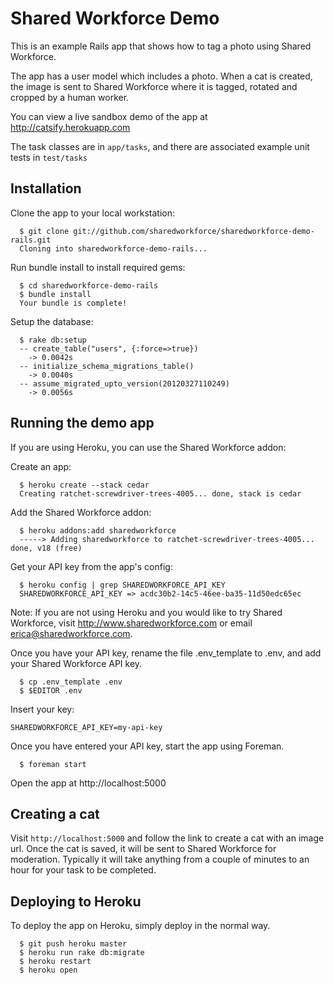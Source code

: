 # Shared Workforce Demo

This is an example Rails app that shows how to tag a photo using Shared Workforce.

The app has a user model which includes a photo. When a cat is created, the image is sent to Shared Workforce where it is tagged, rotated and cropped by a human worker.

You can view a live sandbox demo of the app at http://catsify.herokuapp.com

The task classes are in `app/tasks`, and there are associated example unit tests in `test/tasks`

## Installation

Clone the app to your local workstation:

```term
  $ git clone git://github.com/sharedworkforce/sharedworkforce-demo-rails.git
  Cloning into sharedworkforce-demo-rails...
```

Run bundle install to install required gems:

```term
  $ cd sharedworkforce-demo-rails
  $ bundle install
  Your bundle is complete!
```

Setup the database:

```term
  $ rake db:setup
  -- create_table("users", {:force=>true})
    -> 0.0042s
  -- initialize_schema_migrations_table()
    -> 0.0040s
  -- assume_migrated_upto_version(20120327110249)
    -> 0.0056s
```

## Running the demo app

If you are using Heroku, you can use the Shared Workforce addon:

Create an app:

```term
  $ heroku create --stack cedar
  Creating ratchet-screwdriver-trees-4005... done, stack is cedar
```

Add the Shared Workforce addon:

```term
  $ heroku addons:add sharedworkforce
  -----> Adding sharedworkforce to ratchet-screwdriver-trees-4005... done, v18 (free)
```

Get your API key from the app's config:

```term
  $ heroku config | grep SHAREDWORKFORCE_API_KEY
  SHAREDWORKFORCE_API_KEY => acdc30b2-14c5-46ee-ba35-11d50edc65ec
```

Note: If you are not using Heroku and you would like to try Shared Workforce, visit http://www.sharedworkforce.com or email erica@sharedworkforce.com.

Once you have your API key, rename the file .env_template to .env, and add your Shared Workforce API key.

```term
  $ cp .env_template .env
  $ $EDITOR .env
```

Insert your key:

```
SHAREDWORKFORCE_API_KEY=my-api-key
```

Once you have entered your API key, start the app using Foreman.

```term
  $ foreman start
```

Open the app at http://localhost:5000

## Creating a cat

Visit `http://localhost:5000` and follow the link to create a cat with an image url. Once the cat is saved, it will be sent to Shared Workforce for moderation. Typically it will take anything from a couple of minutes to an hour for your task to be completed.

## Deploying to Heroku

To deploy the app on Heroku, simply deploy in the normal way.

```term
  $ git push heroku master
  $ heroku run rake db:migrate
  $ heroku restart
  $ heroku open
```